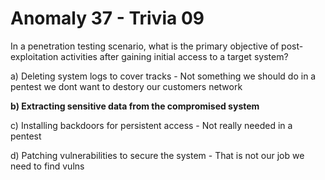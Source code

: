 # Anomaly 37 - Trivia 09 

In a penetration testing scenario, what is the primary objective of post-exploitation activities after gaining initial access to a target system?

a) Deleting system logs to cover tracks - Not something we should do in a pentest we dont want to destory our customers network

**b) Extracting sensitive data from the compromised system**

c) Installing backdoors for persistent access - Not really needed in a pentest

d) Patching vulnerabilities to secure the system - That is not our job we need to find vulns
